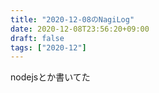 ```yaml
---
title: "2020-12-08のNagiLog"
date: 2020-12-08T23:56:20+09:00
draft: false
tags: ["2020-12"]
---
```


nodejsとか書いてた